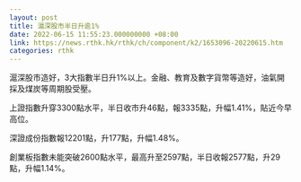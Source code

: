 ```yaml
---
layout: post
title: 滬深股市半日升逾1%
date: 2022-06-15 11:55:23.000000000 +08:00
link: https://news.rthk.hk/rthk/ch/component/k2/1653096-20220615.htm
categories: rthk
---
```


滬深股市造好，3大指數半日升1%以上。金融、教育及數字貨幣等造好，油氣開採及煤炭等周期股受壓。

上證指數升穿3300點水平，半日收市升46點，報3335點，升幅1.41%，貼近今早高位。

深證成份指數報12201點，升177點，升幅1.48%。

創業板指數未能突破2600點水平，最高升至2597點，半日收報2577點，升29點，升幅1.14%。
